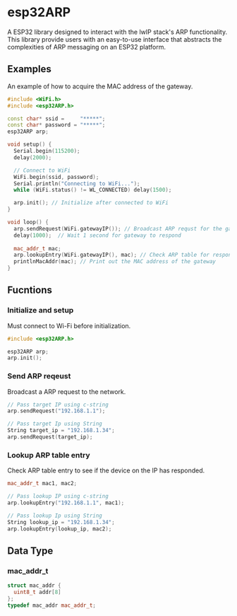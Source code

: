 # esp32ARP

A ESP32 library designed to interact with the lwIP stack's ARP functionality. This library provide users with an easy-to-use interface that abstracts the complexities of ARP messaging on an ESP32 platform.



## Examples
An example of how to acquire the MAC address of the gateway.
``` cpp
#include <WiFi.h>
#include <esp32ARP.h>

const char* ssid =     "*****";
const char* password = "*****";
esp32ARP arp; 

void setup() {
  Serial.begin(115200);
  delay(2000);

  // Connect to WiFi
  WiFi.begin(ssid, password);
  Serial.println("Connecting to WiFi...");
  while (WiFi.status() != WL_CONNECTED) delay(1500);

  arp.init(); // Initialize after connected to WiFi
}

void loop() {
  arp.sendRequest(WiFi.gatewayIP()); // Broadcast ARP requst for the gateway IP
  delay(1000);  // Wait 1 second for gateway to respond
  
  mac_addr_t mac;
  arp.lookupEntry(WiFi.gatewayIP(), mac); // Check ARP table for respond
  printlnMacAddr(mac); // Print out the MAC address of the gateway
}
```

## Fucntions 

### Initialize and setup 
Must connect to Wi-Fi before initialization.
``` cpp
#include <esp32ARP.h>

esp32ARP arp;
arp.init(); 
```
### Send ARP reqeust
Broadcast a ARP request to the network.
``` cpp
// Pass target IP using c-string
arp.sendRequest("192.168.1.1"); 

// Pass target Ip using String
String target_ip = "192.168.1.34";
arp.sendRequest(target_ip);
```
### Lookup ARP table entry
Check ARP table entry to see if the device on the IP has responded.
``` cpp
mac_addr_t mac1, mac2;

// Pass lookup IP using c-string
arp.lookupEntry("192.168.1.1", mac1);

// Pass lookup Ip using String
String lookup_ip = "192.168.1.34";
arp.lookupEntry(lookup_ip, mac2);     
```
## Data Type
### mac_addr_t
``` cpp
struct mac_addr {
  uint8_t addr[8]
};
typedef mac_addr mac_addr_t;
```
